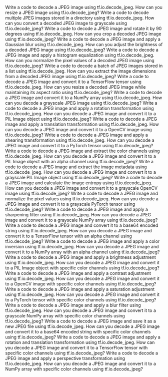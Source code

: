 Write a code to decode a JPEG image using tf.io.decode_jpeg.
How can you resize a JPEG image using tf.io.decode_jpeg?
Write a code to decode multiple JPEG images stored in a directory using tf.io.decode_jpeg.
How can you convert a decoded JPEG image to grayscale using tf.io.decode_jpeg?
Write a code to decode a JPEG image and rotate it by 90 degrees using tf.io.decode_jpeg.
How can you crop a decoded JPEG image using tf.io.decode_jpeg?
Write a code to decode a JPEG image and apply a Gaussian blur using tf.io.decode_jpeg.
How can you adjust the brightness of a decoded JPEG image using tf.io.decode_jpeg?
Write a code to decode a JPEG image and apply a histogram equalization using tf.io.decode_jpeg.
How can you normalize the pixel values of a decoded JPEG image using tf.io.decode_jpeg?
Write a code to decode a batch of JPEG images stored in a list using tf.io.decode_jpeg.
How can you extract the image dimensions from a decoded JPEG image using tf.io.decode_jpeg?
Write a code to decode a JPEG image and convert it to a TensorFlow tensor using tf.io.decode_jpeg.
How can you resize a decoded JPEG image while maintaining its aspect ratio using tf.io.decode_jpeg?
Write a code to decode a JPEG image and convert it to a NumPy array using tf.io.decode_jpeg.
How can you decode a grayscale JPEG image using tf.io.decode_jpeg?
Write a code to decode a JPEG image and apply a rotation transformation using tf.io.decode_jpeg.
How can you decode a JPEG image and convert it to a PIL Image object using tf.io.decode_jpeg?
Write a code to decode a JPEG image and apply a translation transformation using tf.io.decode_jpeg.
How can you decode a JPEG image and convert it to a OpenCV image using tf.io.decode_jpeg?
Write a code to decode a JPEG image and apply a shearing transformation using tf.io.decode_jpeg.
How can you decode a JPEG image and convert it to a PyTorch tensor using tf.io.decode_jpeg?
Write a code to decode a JPEG image and extract the color channels using tf.io.decode_jpeg.
How can you decode a JPEG image and convert it to a PIL Image object with an alpha channel using tf.io.decode_jpeg?
Write a code to decode a JPEG image and extract the image metadata using tf.io.decode_jpeg.
How can you decode a JPEG image and convert it to a grayscale PIL Image object using tf.io.decode_jpeg?
Write a code to decode a JPEG image and calculate the image entropy using tf.io.decode_jpeg.
How can you decode a JPEG image and convert it to a grayscale OpenCV image using tf.io.decode_jpeg?
Write a code to decode a JPEG image and normalize the pixel values using tf.io.decode_jpeg.
How can you decode a JPEG image and convert it to a grayscale PyTorch tensor using tf.io.decode_jpeg?
Write a code to decode a JPEG image and apply a sharpening filter using tf.io.decode_jpeg.
How can you decode a JPEG image and convert it to a grayscale NumPy array using tf.io.decode_jpeg?
Write a code to decode a JPEG image and convert it to a base64 encoded string using tf.io.decode_jpeg.
How can you decode a JPEG image and convert it to a TensorFlow tensor with an alpha channel using tf.io.decode_jpeg?
Write a code to decode a JPEG image and apply a color inversion using tf.io.decode_jpeg.
How can you decode a JPEG image and convert it to a NumPy array with an alpha channel using tf.io.decode_jpeg?
Write a code to decode a JPEG image and apply a brightness adjustment using tf.io.decode_jpeg.
How can you decode a JPEG image and convert it to a PIL Image object with specific color channels using tf.io.decode_jpeg?
Write a code to decode a JPEG image and apply a contrast adjustment using tf.io.decode_jpeg.
How can you decode a JPEG image and convert it to a OpenCV image with specific color channels using tf.io.decode_jpeg?
Write a code to decode a JPEG image and apply a saturation adjustment using tf.io.decode_jpeg.
How can you decode a JPEG image and convert it to a PyTorch tensor with specific color channels using tf.io.decode_jpeg?
Write a code to decode a JPEG image and apply a blur filter using tf.io.decode_jpeg.
How can you decode a JPEG image and convert it to a grayscale NumPy array with specific color channels using tf.io.decode_jpeg?
Write a code to decode a JPEG image and save it as a new JPEG file using tf.io.decode_jpeg.
How can you decode a JPEG image and convert it to a base64 encoded string with specific color channels using tf.io.decode_jpeg?
Write a code to decode a JPEG image and apply a rotation and translation transformation using tf.io.decode_jpeg.
How can you decode a JPEG image and convert it to a TensorFlow tensor with specific color channels using tf.io.decode_jpeg?
Write a code to decode a JPEG image and apply a perspective transformation using tf.io.decode_jpeg.
How can you decode a JPEG image and convert it to a NumPy array with specific color channels using tf.io.decode_jpeg?